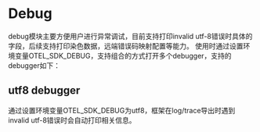 # Debug 

debug模块主要方便用户进行异常调试，目前支持打印invalid utf-8错误时具体的字段，后续支持打印染色数据，远端错误码映射配置等能力。
使用时通过设置环境变量OTEL_SDK_DEBUG，支持组合的方式打开多个debugger，支持的debugger如下：

## utf8 debugger

通过设置环境变量OTEL_SDK_DEBUG为utf8，框架在log/trace导出时遇到invalid utf-8错误时会自动打印相关信息。
